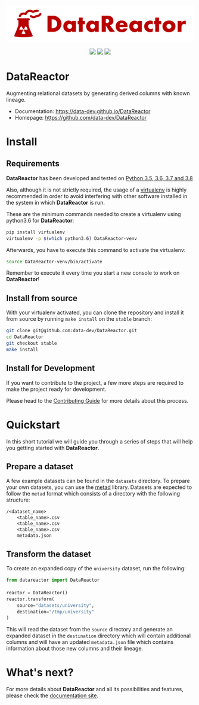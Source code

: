 
<p align="center">
  <img width=640 style="max-width:100%" src="docs/images/header.png">
</p>


<p align="center">
    <a href="https://github.com/data-dev/DataReactor/actions" alt="Github Actions">
        <img src="https://img.shields.io/github/workflow/status/data-dev/DataReactor/Run%20Tests" /></a>
    <a href="https://codecov.io/gh/data-dev/DataReactor" alt="Code Coverage">
        <img src="https://codecov.io/gh/data-dev/DataReactor/branch/master/graph/badge.svg" /></a>
    <a href="https://github.com/data-dev/DataReactor/pulse" alt="Commit Activity">
        <img src="https://img.shields.io/github/commit-activity/m/data-dev/DataReactor" /></a>
</p>


# DataReactor

Augmenting relational datasets by generating derived columns with known lineage.

- Documentation: https://data-dev.github.io/DataReactor
- Homepage: https://github.com/data-dev/DataReactor

# Install

## Requirements

**DataReactor** has been developed and tested on [Python 3.5, 3.6, 3.7 and 3.8](https://www.python.org/downloads/)

Also, although it is not strictly required, the usage of a [virtualenv](https://virtualenv.pypa.io/en/latest/)
is highly recommended in order to avoid interfering with other software installed in the system
in which **DataReactor** is run.

These are the minimum commands needed to create a virtualenv using python3.6 for **DataReactor**:

```bash
pip install virtualenv
virtualenv -p $(which python3.6) DataReactor-venv
```

Afterwards, you have to execute this command to activate the virtualenv:

```bash
source DataReactor-venv/bin/activate
```

Remember to execute it every time you start a new console to work on **DataReactor**!

<!-- Uncomment this section after releasing the package to PyPI for installation instructions
## Install from PyPI

After creating the virtualenv and activating it, we recommend using
[pip](https://pip.pypa.io/en/stable/) in order to install **DataReactor**:

```bash
pip install datareactor
```

This will pull and install the latest stable release from [PyPI](https://pypi.org/).
-->

## Install from source

With your virtualenv activated, you can clone the repository and install it from
source by running `make install` on the `stable` branch:

```bash
git clone git@github.com:data-dev/DataReactor.git
cd DataReactor
git checkout stable
make install
```

## Install for Development

If you want to contribute to the project, a few more steps are required to make the project ready
for development.

Please head to the [Contributing Guide](https://data-dev.github.io/DataReactor/contributing.html#get-started)
for more details about this process.

# Quickstart

In this short tutorial we will guide you through a series of steps that will help you
getting started with **DataReactor**.

## Prepare a dataset
A few example datasets can be found in the `datasets` directory. To prepare your
own datasets, you can use the [metad](https://github.com/data-dev/MetaData) 
library. Datasets are expected to follow the `metad` format which consists of a 
directory with the following structure:

```
/<dataset_name>
    <table_name>.csv
    <table_name>.csv
    <table_name>.csv
    metadata.json
```

## Transform the dataset
To create an expanded copy of the `university` dataset, run the following:

```python
from datareactor import DataReactor

reactor = DataReactor()
reactor.transform(
    source="datasets/university",
    destination="/tmp/university"
)
```

This will read the dataset from the `source` directory and generate an expanded
dataset in the `destination` directory which will contain additional columns 
and will have an updated `metadata.json` file which contains information about
those new columns and their lineage.

# What's next?

For more details about **DataReactor** and all its possibilities
and features, please check the [documentation site](
https://data-dev.github.io/DataReactor/).
